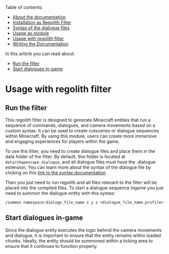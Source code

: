 <!-- doctree start -->
Table of contents:
- [About the documentation](/docs/README.md)
- [Installation as Regolith Filter](/docs/installation.md)
- [Syntax of the dialogue files](/docs/syntax.md)
- [Usage as module](/docs/usage_as_module.md)
- [Usage with regolith filter](/docs/usage_with_regolith_filter.md)
- [Writing the Documentation](/docs/writing_the_documentation.md)

In this article you can read about:
- [Run the filter](#run-the-filter)
- [Start dialogues in-game](#start-dialogues-in-game)
<!-- doctree end -->
# Usage with regolith filter

## Run the filter
This regolith filter is designed to generate Minecraft entities that run a sequence of commands, dialogues, and camera movements based on a custom syntax. It can be used to create cutscenes or dialogue sequences within Minecraft. By using this module, users can create more immersive and engaging experiences for players within the game.

To use this filter, you need to create dialogue files and place them in the data folder of the filter. By default, this folder is located at `data/shapescape_dialogue`, and all dialogue files must have the .dialogue extension. You can learn more about the syntax of the dialogue file by clicking on this [link to the syntax documentation](/docs/syntax.md).

Then you just need to run regolith and all files relevant to the filter will be placed into the compiled files. To start a dialogue sequence ingame you just need to summon the dialogue entity with this syntax:

```
/summon namespace:dialoge_file_name x y z <dialogue_file_name.profile>
```

## Start dialogues in-game
Since the dialogue entity executes the logic behind the camera movements and dialogue, it is important to ensure that the entity remains within loaded chunks. Ideally, the entity should be summoned within a ticking area to ensure that it continues to function properly.
